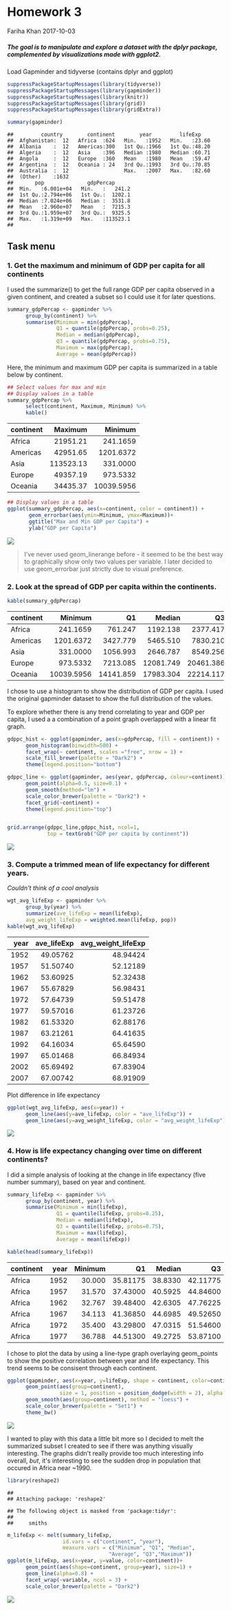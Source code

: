 Homework 3
================
Fariha Khan
2017-10-03

##### The goal is to manipulate and explore a dataset with the dplyr package, complemented by visualizations made with ggplot2.

Load Gapminder and tidyverse (contains dplyr and ggplot)

``` r
suppressPackageStartupMessages(library(tidyverse))
suppressPackageStartupMessages(library(gapminder))
suppressPackageStartupMessages(library(knitr))
suppressPackageStartupMessages(library(grid))
suppressPackageStartupMessages(library(gridExtra))
```

``` r
summary(gapminder)
```

    ##         country        continent        year         lifeExp     
    ##  Afghanistan:  12   Africa  :624   Min.   :1952   Min.   :23.60  
    ##  Albania    :  12   Americas:300   1st Qu.:1966   1st Qu.:48.20  
    ##  Algeria    :  12   Asia    :396   Median :1980   Median :60.71  
    ##  Angola     :  12   Europe  :360   Mean   :1980   Mean   :59.47  
    ##  Argentina  :  12   Oceania : 24   3rd Qu.:1993   3rd Qu.:70.85  
    ##  Australia  :  12                  Max.   :2007   Max.   :82.60  
    ##  (Other)    :1632                                                
    ##       pop              gdpPercap       
    ##  Min.   :6.001e+04   Min.   :   241.2  
    ##  1st Qu.:2.794e+06   1st Qu.:  1202.1  
    ##  Median :7.024e+06   Median :  3531.8  
    ##  Mean   :2.960e+07   Mean   :  7215.3  
    ##  3rd Qu.:1.959e+07   3rd Qu.:  9325.5  
    ##  Max.   :1.319e+09   Max.   :113523.1  
    ## 

Task menu
---------

### 1. Get the maximum and minimum of GDP per capita for all continents

I used the summarize() to get the full range GDP per capita observed in a given continent, and created a subset so I could use it for later questions.

``` r
summary_gdpPercap <- gapminder %>% 
      group_by(continent) %>% 
      summarise(Minimum = min(gdpPercap),
                Q1 = quantile(gdpPercap, probs=0.25),
                Median = median(gdpPercap),
                Q3 = quantile(gdpPercap, probs=0.75),
                Maximum = max(gdpPercap),
                Average = mean(gdpPercap))
```

Here, the minimum and maximum GDP per capita is summarized in a table below by continent.

``` r
## Select values for max and min 
## Display values in a table
summary_gdpPercap %>% 
      select(continent, Maximum, Minimum) %>% 
      kable()
```

| continent |    Maximum|     Minimum|
|:----------|----------:|-----------:|
| Africa    |   21951.21|    241.1659|
| Americas  |   42951.65|   1201.6372|
| Asia      |  113523.13|    331.0000|
| Europe    |   49357.19|    973.5332|
| Oceania   |   34435.37|  10039.5956|

``` r
## Display values in a table
ggplot(summary_gdpPercap, aes(x=continent, color = continent)) +
       geom_errorbar(aes(ymin=Minimum, ymax=Maximum))+
       ggtitle("Max and Min GDP per Capita") +
       ylab("GDP per Capita")
```

![](hw03_dplyr_files/figure-markdown_github-ascii_identifiers/unnamed-chunk-2-1.png)

> I've never used geom\_linerange before - it seemed to be the best way to graphically show only two values per variable. I later decided to use geom\_errorbar just strictly due to visual preference.

### 2. Look at the spread of GDP per capita within the continents.

``` r
kable(summary_gdpPercap)
```

| continent |     Minimum|         Q1|     Median|         Q3|    Maximum|    Average|
|:----------|-----------:|----------:|----------:|----------:|----------:|----------:|
| Africa    |    241.1659|    761.247|   1192.138|   2377.417|   21951.21|   2193.755|
| Americas  |   1201.6372|   3427.779|   5465.510|   7830.210|   42951.65|   7136.110|
| Asia      |    331.0000|   1056.993|   2646.787|   8549.256|  113523.13|   7902.150|
| Europe    |    973.5332|   7213.085|  12081.749|  20461.386|   49357.19|  14469.476|
| Oceania   |  10039.5956|  14141.859|  17983.304|  22214.117|   34435.37|  18621.609|

I chose to use a histogram to show the distribution of GDP per capita. I used the original gapminder dataset to show the full distribution of the values.

To explore whether there is any trend correlating to year and GDP per capita, I used a a combination of a point graph overlapped with a linear fit graph.

``` r
gdppc_hist <- ggplot(gapminder, aes(x=gdpPercap, fill = continent)) + 
      geom_histogram(binwidth=500) +
      facet_wrap(~ continent, scales ="free", nrow = 1) +
      scale_fill_brewer(palette = "Dark2") +
      theme(legend.position="bottom")

gdppc_line <- ggplot(gapminder, aes(year, gdpPercap, colour=continent)) +
      geom_point(alpha=0.5, size=0.1) +
      geom_smooth(method="lm") +
      scale_color_brewer(palette = "Dark2") +
      facet_grid(~continent) +
      theme(legend.position="top")


grid.arrange(gdppc_line,gdppc_hist, ncol=1,
             top = textGrob("GDP per capita by continent"))
```

![](hw03_dplyr_files/figure-markdown_github-ascii_identifiers/plot-1.png)

### 3. Compute a trimmed mean of life expectancy for different years.

*Couldn't think of a cool analysis*

``` r
wgt_avg_lifeExp <- gapminder %>%
      group_by(year) %>%
      summarize(ave_lifeExp = mean(lifeExp),
      avg_weight_lifeExp = weighted.mean(lifeExp, pop))
kable(wgt_avg_lifeExp)
```

|  year|  ave\_lifeExp|  avg\_weight\_lifeExp|
|-----:|-------------:|---------------------:|
|  1952|      49.05762|              48.94424|
|  1957|      51.50740|              52.12189|
|  1962|      53.60925|              52.32438|
|  1967|      55.67829|              56.98431|
|  1972|      57.64739|              59.51478|
|  1977|      59.57016|              61.23726|
|  1982|      61.53320|              62.88176|
|  1987|      63.21261|              64.41635|
|  1992|      64.16034|              65.64590|
|  1997|      65.01468|              66.84934|
|  2002|      65.69492|              67.83904|
|  2007|      67.00742|              68.91909|

Plot difference in life expectancy

``` r
ggplot(wgt_avg_lifeExp, aes(x=year)) +
      geom_line(aes(y=ave_lifeExp, color = "ave_lifeExp")) +
      geom_line(aes(y=avg_weight_lifeExp, color = "avg_weight_lifeExp"))
```

![](hw03_dplyr_files/figure-markdown_github-ascii_identifiers/unnamed-chunk-5-1.png)

### 4. How is life expectancy changing over time on different continents?

I did a simple analysis of looking at the change in life expectancy (five number summary), based on year and continent.

``` r
summary_lifeExp <- gapminder %>% 
      group_by(continent, year) %>% 
      summarise(Minimum = min(lifeExp),
                Q1 = quantile(lifeExp, probs=0.25),
                Median = median(lifeExp),
                Q3 = quantile(lifeExp, probs=0.75),
                Maximum = max(lifeExp),
                Average = mean(lifeExp)) 

kable(head(summary_lifeExp))
```

| continent |  year|  Minimum|        Q1|   Median|        Q3|  Maximum|   Average|
|:----------|-----:|--------:|---------:|--------:|---------:|--------:|---------:|
| Africa    |  1952|   30.000|  35.81175|  38.8330|  42.11775|   52.724|  39.13550|
| Africa    |  1957|   31.570|  37.43000|  40.5925|  44.84600|   58.089|  41.26635|
| Africa    |  1962|   32.767|  39.48400|  42.6305|  47.76225|   60.246|  43.31944|
| Africa    |  1967|   34.113|  41.36850|  44.6985|  49.52650|   61.557|  45.33454|
| Africa    |  1972|   35.400|  43.29800|  47.0315|  51.54600|   64.274|  47.45094|
| Africa    |  1977|   36.788|  44.51300|  49.2725|  53.87100|   67.064|  49.58042|

I chose to plot the data by using a line-type graph overlaying geom\_points to show the positive correlation between year and life expectancy. This trend seems to be consisent through each continent.

``` r
ggplot(gapminder, aes(x=year, y=lifeExp, shape = continent, color=continent)) +
      geom_point(aes(group=continent),
                 size = 1, position = position_dodge(width = 2), alpha =0.6) +
      geom_smooth(aes(group=continent), method = "loess") +
      scale_color_brewer(palette = "Set1") +
      theme_bw()
```

![](hw03_dplyr_files/figure-markdown_github-ascii_identifiers/unnamed-chunk-7-1.png)

I wanted to play with this data a little bit more so I decided to melt the summarized subset I created to see if there was anything visually interesting. The graphs didn't really provide too much interesting info overall, *but*, it's interesting to see the sudden drop in population that occured in Africa near ~1990.

``` r
library(reshape2)
```

    ## 
    ## Attaching package: 'reshape2'

    ## The following object is masked from 'package:tidyr':
    ## 
    ##     smiths

``` r
m_lifeExp <- melt(summary_lifeExp,
                  id.vars = c("continent", "year"),
                  measure.vars = c("Minimum", "Q1", "Median",
                                 "Average", "Q3","Maximum"))
ggplot(m_lifeExp, aes(x=year, y=value, color=continent))+
      geom_point(aes(shape=continent, group=year), size=1) +
      geom_line(alpha=0.8) +
      facet_wrap(~variable, ncol = 3) +
      scale_color_brewer(palette = "Dark2")
```

![](hw03_dplyr_files/figure-markdown_github-ascii_identifiers/unnamed-chunk-8-1.png)
